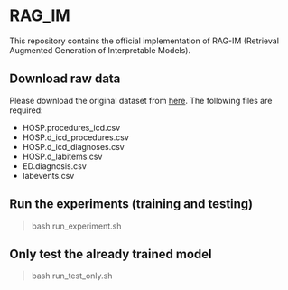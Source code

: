 # RAG_IM
This repository contains the official implementation of RAG-IM (Retrieval Augmented Generation of Interpretable Models). 

## Download raw data
Please download the original dataset from [here](https://physionet.org/content/mimiciv/3.0/). The following files are required:
- HOSP.procedures_icd.csv
- HOSP.d_icd_procedures.csv
- HOSP.d_icd_diagnoses.csv
- HOSP.d_labitems.csv
- ED.diagnosis.csv
- labevents.csv

## Run the experiments (training and testing)
> bash run_experiment.sh

## Only test the already trained model
> bash run_test_only.sh

